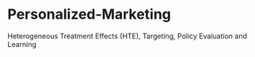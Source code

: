 # Personalized-Marketing
Heterogeneous Treatment Effects (HTE), Targeting, Policy Evaluation and Learning
